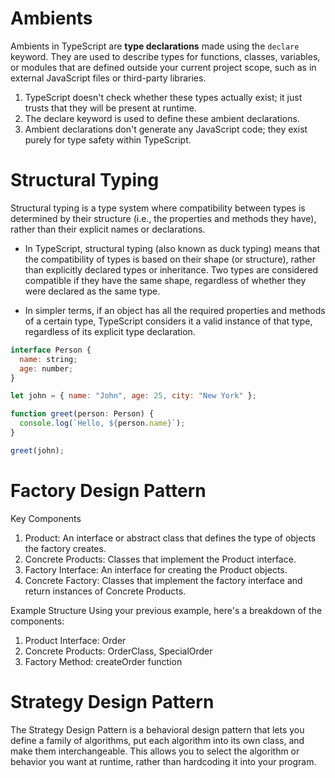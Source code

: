 # Ambients

Ambients in TypeScript are **type declarations** made using the `declare` keyword. They are used to describe types for functions, classes, variables, or modules that are defined outside your current project scope, such as in external JavaScript files or third-party libraries.

1. TypeScript doesn't check whether these types actually exist; it just trusts that they will be present at runtime.
2. The declare keyword is used to define these ambient declarations.
3. Ambient declarations don't generate any JavaScript code; they exist purely for type safety within TypeScript.

# Structural Typing
Structural typing is a type system where compatibility between types is determined by their structure (i.e., the properties and methods they have), rather than their explicit names or declarations.

- In TypeScript, structural typing (also known as duck typing) means that the compatibility of types is based on their shape (or structure), rather than explicitly declared types or inheritance. Two types are considered compatible if they have the same shape, regardless of whether they were declared as the same type.

- In simpler terms, if an object has all the required properties and methods of a certain type, TypeScript considers it a valid instance of that type, regardless of its explicit type declaration.

```javascript
interface Person {
  name: string;
  age: number;
}

let john = { name: "John", age: 25, city: "New York" };

function greet(person: Person) {
  console.log(`Hello, ${person.name}`);
}

greet(john);
```

# Factory Design Pattern
Key Components
1. Product: An interface or abstract class that defines the type of objects the factory creates.
2. Concrete Products: Classes that implement the Product interface.
3. Factory Interface: An interface for creating the Product objects.
4. Concrete Factory: Classes that implement the factory interface and return instances of Concrete Products.

Example Structure
Using your previous example, here's a breakdown of the components:

1. Product Interface: Order
2. Concrete Products: OrderClass, SpecialOrder
3. Factory Method: createOrder function

# Strategy Design Pattern
The Strategy Design Pattern is a behavioral design pattern that lets you define a family of algorithms, put each algorithm into its own class, and make them interchangeable. This allows you to select the algorithm or behavior you want at runtime, rather than hardcoding it into your program.